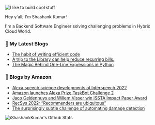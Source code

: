 ![I like to build cool stuff](https://res.cloudinary.com/dt8g3rhcy/image/upload/v1595929574/i_like_to_build_cool_shit._1_nzbwjh.png)

Hey y'all, I'm Shashank Kumar! 

I'm a Backend Software Engineer solving challenging problems in Hybrid Cloud World.

### 📕 My Latest Blogs
<!-- BLOG-POST-LIST:START -->
- [The habit of writing efficient code](https://medium.com/@ishashankkumar/the-habit-of-writing-efficient-code-153b05f04269?source=rss-d24dda280d5f------2)
- [A trip to the Library can help reduce recurring bills.](https://medium.com/swlh/a-trip-to-the-library-can-help-reduce-recurring-bills-23bca495cdf5?source=rss-d24dda280d5f------2)
- [The Magic Behind One-Line Expressions in Python](https://medium.com/swlh/the-magic-behind-one-line-expressions-in-python-816c10180c5c?source=rss-d24dda280d5f------2)
<!-- BLOG-POST-LIST:END -->

### 📕 Blogs by Amazon
<!-- AMAZON-BLOG-POST-LIST:START -->
- [Alexa speech science developments at Interspeech 2022](https://www.amazon.science/blog/alexa-speech-science-developments-at-interspeech-2022)
- [Amazon launches Alexa Prize TaskBot Challenge 2](https://www.amazon.science/alexa-prize/taskbot-challenge/2022)
- [Jaco Geldenhuys and Willem Visser win ISSTA Impact Paper Award](https://www.amazon.science/latest-news/amazon-scientists-jaco-geldenhuys-and-willem-visser-win-2022-issta-impact-paper-award)
- [RecSys 2022: “Recommenders are ubiquitous”](https://www.amazon.science/blog/recsys-2022-recommenders-are-ubiquitous)
- [The surprisingly subtle challenge of automating damage detection](https://www.amazon.science/latest-news/the-surprisingly-subtle-challenge-of-automating-damage-detection)
<!-- AMAZON-BLOG-POST-LIST:END -->



<img align="center" alt="iShashankKumar's Github Stats" src="https://github-readme-stats.vercel.app/api?username=ishashankkumar&show_icons=true&hide_border=true" />
